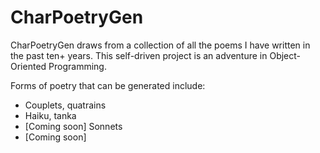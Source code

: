 # CharPoetryGen
CharPoetryGen draws from a collection of all the poems I have written in the past ten+ years. This self-driven project is an adventure in Object-Oriented Programming. 

Forms of poetry that can be generated include:
* Couplets, quatrains
* Haiku, tanka
* [Coming soon] Sonnets
* [Coming soon] 